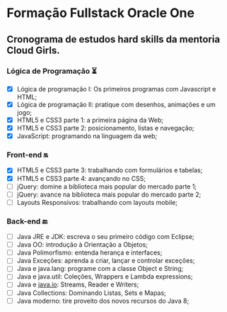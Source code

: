 # Formação Fullstack Oracle One

## Cronograma de estudos hard skills da mentoria Cloud Girls.

### Lógica de Programação ⏳

- [x]  Lógica de programação I: Os primeiros programas com Javascript e HTML;
- [x]  Lógica de programação II: pratique com desenhos, animações e um jogo;
- [x]  HTML5 e CSS3 parte 1: a primeira página da Web;
- [x]  HTML5 e CSS3 parte 2: posicionamento, listas e navegação;
- [x]  JavaScript: programando na linguagem da web;

### Front-end 🔛

- [x]  HTML5 e CSS3 parte 3: trabalhando com formulários e tabelas;
- [x]  HTML5 e CSS3 parte 4: avançando no CSS;
- [ ]  jQuery: domine a biblioteca mais popular do mercado parte 1;
- [ ]  jQuery: avance na biblioteca mais popular do mercado parte 2;
- [ ]  Layouts Responsivos: trabalhando com layouts mobile;

### Back-end 🔚

- [ ]  Java JRE e JDK: escreva o seu primeiro código com Eclipse;
- [ ]  Java OO: introdução à Orientação a Objetos;
- [ ]  Java Polimorfismo: entenda herança e interfaces;
- [ ]  Java Exceções: aprenda a criar, lançar e controlar exceções;
- [ ]  Java e java.lang: programe com a classe Object e String;
- [ ]  Java e java.util: Coleções, Wrappers e Lambda expressions;
- [ ]  Java e [java.io](http://java.io/): Streams, Reader e Writers;
- [ ]  Java Collections: Dominando Listas, Sets e Mapas;
- [ ]  Java moderno: tire proveito dos novos recursos do Java 8;
